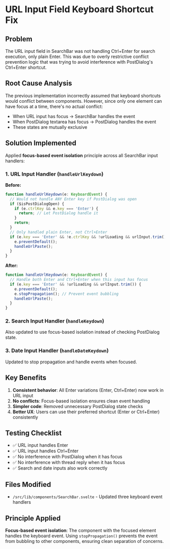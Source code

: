 # URL Input Field Keyboard Shortcut Fix

## Problem
The URL input field in SearchBar was not handling Ctrl+Enter for search execution, only plain Enter. This was due to overly restrictive conflict prevention logic that was trying to avoid interference with PostDialog's Ctrl+Enter shortcut.

## Root Cause Analysis
The previous implementation incorrectly assumed that keyboard shortcuts would conflict between components. However, since only one element can have focus at a time, there's no actual conflict:
- When URL input has focus → SearchBar handles the event
- When PostDialog textarea has focus → PostDialog handles the event
- These states are mutually exclusive

## Solution Implemented
Applied **focus-based event isolation** principle across all SearchBar input handlers:

### 1. URL Input Handler (`handleUrlKeydown`)
**Before:**
```javascript
function handleUrlKeydown(e: KeyboardEvent) {
  // Would not handle ANY Enter key if PostDialog was open
  if ($isPostDialogOpen) {
    if (e.ctrlKey && e.key === 'Enter') {
      return; // Let PostDialog handle it
    }
    return;
  }
  // Only handled plain Enter, not Ctrl+Enter
  if (e.key === 'Enter' && !e.ctrlKey && !urlLoading && urlInput.trim()) {
    e.preventDefault();
    handleUrlPaste();
  }
}
```

**After:**
```javascript
function handleUrlKeydown(e: KeyboardEvent) {
  // Handle both Enter and Ctrl+Enter when this input has focus
  if (e.key === 'Enter' && !urlLoading && urlInput.trim()) {
    e.preventDefault();
    e.stopPropagation(); // Prevent event bubbling
    handleUrlPaste();
  }
}
```

### 2. Search Input Handler (`handleKeydown`)
Also updated to use focus-based isolation instead of checking PostDialog state.

### 3. Date Input Handler (`handleDateKeydown`)
Updated to stop propagation and handle events when focused.

## Key Benefits
1. **Consistent behavior**: All Enter variations (Enter, Ctrl+Enter) now work in URL input
2. **No conflicts**: Focus-based isolation ensures clean event handling
3. **Simpler code**: Removed unnecessary PostDialog state checks
4. **Better UX**: Users can use their preferred shortcut (Enter or Ctrl+Enter) consistently

## Testing Checklist
- ✅ URL input handles Enter
- ✅ URL input handles Ctrl+Enter
- ✅ No interference with PostDialog when it has focus
- ✅ No interference with thread reply when it has focus
- ✅ Search and date inputs also work correctly

## Files Modified
- `/src/lib/components/SearchBar.svelte` - Updated three keyboard event handlers

## Principle Applied
**Focus-based event isolation**: The component with the focused element handles the keyboard event. Using `stopPropagation()` prevents the event from bubbling to other components, ensuring clean separation of concerns.